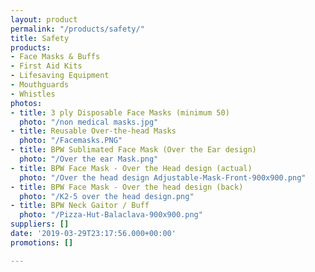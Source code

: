 ```yaml
---
layout: product
permalink: "/products/safety/"
title: Safety
products:
- Face Masks & Buffs
- First Aid Kits
- Lifesaving Equipment
- Mouthguards
- Whistles
photos:
- title: 3 ply Disposable Face Masks (minimum 50)
  photo: "/non medical masks.jpg"
- title: Reusable Over-the-head Masks
  photo: "/Facemasks.PNG"
- title: BPW Sublimated Face Mask (Over the Ear design)
  photo: "/Over the ear Mask.png"
- title: BPW Face Mask - Over the Head design (actual)
  photo: "/Over the head design Adjustable-Mask-Front-900x900.png"
- title: BPW Face Mask - Over the head design (back)
  photo: "/K2-5 over the head design.png"
- title: BPW Neck Gaitor / Buff
  photo: "/Pizza-Hut-Balaclava-900x900.png"
suppliers: []
date: '2019-03-29T23:17:56.000+00:00'
promotions: []

---
```

